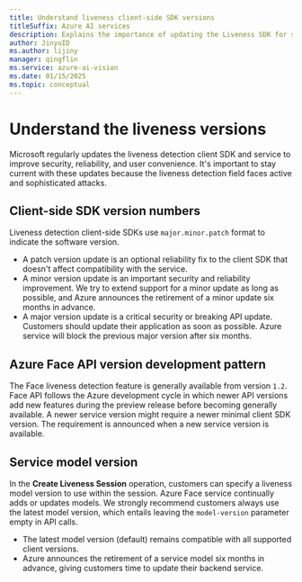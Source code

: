```yaml
---
title: Understand liveness client-side SDK versions 
titleSuffix: Azure AI services
description: Explains the importance of updating the Liveness SDK for security and reliability, detailing versioning and update policies
author: JinyuID
ms.author: lijiny
manager: qingflin
ms.service: azure-ai-vision
ms.date: 01/15/2025
ms.topic: conceptual
---
```


# Understand the liveness versions

Microsoft regularly updates the liveness detection client SDK and service to improve security, reliability, and user convenience. It's important to stay current with these updates because the liveness detection field faces active and sophisticated attacks.

## Client-side SDK version numbers

Liveness detection client-side SDKs use `major.minor.patch` format to indicate the software version.
- A patch version update is an optional reliability fix to the client SDK that doesn't affect compatibility with the service.
- A minor version update is an important security and reliability improvement. We try to extend support for a minor update as long as possible, and Azure announces the retirement of a minor update six months in advance.
- A major version update is a critical security or breaking API update. Customers should update their application as soon as possible. Azure service will block the previous major version after six months.

## Azure Face API version development pattern

The Face liveness detection feature is generally available from version `1.2`. Face API follows the Azure development cycle in which newer API versions add new features during the preview release before becoming generally available. A newer service version might require a newer minimal client SDK version. The requirement is announced when a new service version is available.

## Service model version

In the **Create Liveness Session** operation, customers can specify a liveness model version to use within the session. Azure Face service continually adds or updates models. We strongly recommend customers always use the latest model version, which entails leaving the `model-version` parameter empty in API calls.
- The latest model version (default) remains compatible with all supported client versions.
- Azure announces the retirement of a service model six months in advance, giving customers time to update their backend service.
